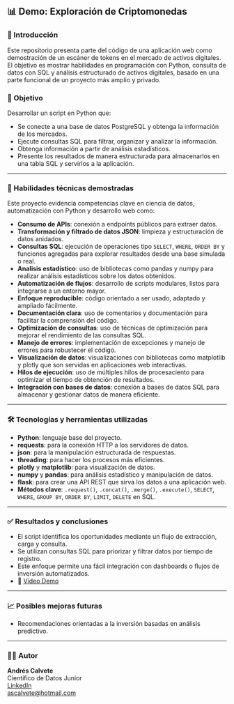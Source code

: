## 📊 Demo: Exploración de Criptomonedas

### 📌 Introducción

Este repositorio presenta parte del código de una aplicación web como demostración de un escáner de tokens en el mercado de activos digitales. El objetivo es mostrar habilidades en programación con Python, consulta de datos con SQL y análisis estructurado de activos digitales, basado en una parte funcional de un proyecto más amplio y privado.

### 🎯 Objetivo

Desarrollar un script en Python que:

- Se conecte a una base de datos PostgreSQL y obtenga la información de los mercados.
- Ejecute consultas SQL para filtrar, organizar y analizar la información.
- Obtenga información a partir de análisis estadísticos.
- Presente los resultados de manera estructurada para almacenarlos en una tabla SQL y servirlos a la aplicación.

---

### 🧠 Habilidades técnicas demostradas

Este proyecto evidencia competencias clave en ciencia de datos, automatización con Python y desarrollo web como:

- **Consumo de APIs**: conexión a endpoints públicos para extraer datos.
- **Transformación y filtrado de datos JSON**: limpieza y estructuración de datos anidados.
- **Consultas SQL**: ejecución de operaciones tipo `SELECT`, `WHERE`, `ORDER BY` y funciones agregadas para explorar resultados desde una base simulada o real.
- **Analisis estadístico**: uso de bibliotecas como pandas y numpy para realizar análisis estadísticos sobre los datos obtenidos.
- **Automatización de flujos**: desarrollo de scripts modulares, listos para integrarse a un entorno mayor.
- **Enfoque reproducible**: código orientado a ser usado, adaptado y ampliado fácilmente.
- **Documentación clara**: uso de comentarios y documentación para facilitar la comprensión del código.
- **Optimización de consultas**: uso de técnicas de optimización para mejorar el rendimiento de las consultas SQL.
- **Manejo de errores**: implementación de excepciones y manejo de errores para robustecer el código.
- **Visualización de datos**: visualizaciones con bibliotecas como matplotlib y plotly que son servidas en aplicaciones web interactivas.
- **Hilos de ejecución**: uso de múltiples hilos de procesaciento para optimizar el tiempo de obtención de resultados.
- **Integración con bases de datos**: conexión a bases de datos SQL para almacenar y gestionar datos de manera eficiente.


---

### 🛠️ Tecnologías y herramientas utilizadas

- **Python**: lenguaje base del proyecto.
- **requests**: para la conexión HTTP a los servidores de datos.
- **json**: para la manipulación estructurada de respuestas.
- **threading**: para hacer los procesos más eficientes.
- **plotly** y **matplotlib**: para visualización de datos.
- **numpy** y **pandas**: para análisis estadístico y manipulación de datos.
- **flask**: para crear una API REST que sirva los datos a una aplicación web.
- **Métodos clave**: `.request()`, `.concat()`, `.merge()`, `.execute()`, `SELECT`, `WHERE`, `GROUP BY`, `ORDER BY`, `LIMIT`, `DELETE` en SQL.

---

### ✅ Resultados y conclusiones

- El script identifica los oportunidades mediante un flujo de extracción, carga y consulta.
- Se utilizan consultas SQL para priorizar y filtrar datos por tiempo de registro.
- Este enfoque permite una fácil integración con dashboards o flujos de inversión automatizados.
- 🎥 [Video Demo](https://drive.google.com/file/d/1i6X71N93re9HBWh_Eg69X_fhXsx__i6u/view?usp=sharing)

---

### 📈 Posibles mejoras futuras

- Recomendaciones orientadas a la inversión basadas en análisis predictivo.

---

### 👨‍💻 Autor

**Andrés Calvete**  
Científico de Datos Junior  
[LinkedIn](https://www.linkedin.com/in/andrescalvete/)  
ascalvete@hotmail.com
